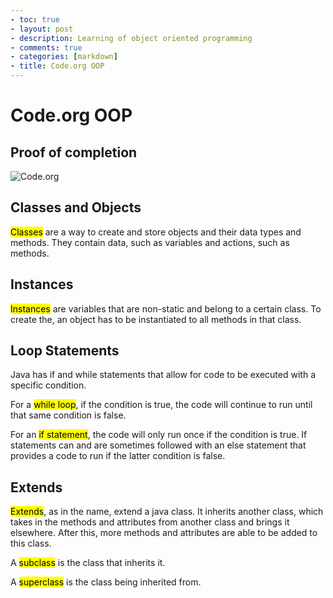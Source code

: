 ```yaml
---
- toc: true 
- layout: post
- description: Learning of object oriented programming 
- comments: true
- categories: [markdown]
- title: Code.org OOP
---
```


# Code.org OOP

## Proof of completion
![Code.org](code.org2_pic.png)

## Classes and Objects

<mark >Classes</mark> are a way to create and store objects and their data types and methods. They contain data, such as variables and actions, such as methods.

## Instances

<mark >Instances</mark> are variables that are non-static and belong to a certain class. To create the, an object has to be instantiated to all methods in that class. 

## Loop Statements

Java has if and while statements that allow for code to be executed with a specific condition. 

For a <mark >while loop</mark>, if the condition is true, the code will continue to run until that same condition is false. 

For an <mark >if statement</mark>, the code will only run once if the condition is true. If statements can and are sometimes followed with an else statement that provides a code to run if the latter condition is false.

## Extends

<mark >Extends</mark>, as in the name, extend a java class. It inherits another class, which takes in the methods and attributes from another class and brings it elsewhere. After this, more methods and attributes are able to be added to this class.

A <mark >subclass</mark> is the class that inherits it.

A <mark >superclass</mark> is the class being inherited from. 